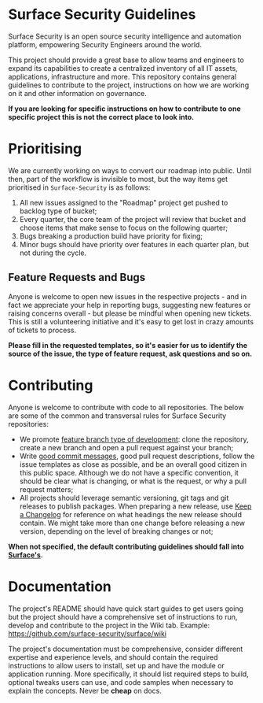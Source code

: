 # Surface Security Guidelines

Surface Security is an open source security intelligence and automation platform, empowering Security Engineers around the world.

This project should provide a great base to allow teams and engineers to expand its capabilities to create a centralized inventory of all IT assets, applications, infrastructure and more. This repository contains general guidelines to contribute to the project, instructions on how we are working on it and other information on governance.

**If you are looking for specific instructions on how to contribute to one specific project this is not the correct place to look into.**

# Prioritising

We are currently working on ways to convert our roadmap into public. Until then, part of the workflow is invisible to most, but the way items get prioritised in `Surface-Security` is as follows:
1. All new issues assigned to the "Roadmap" project get pushed to backlog type of bucket;
1. Every quarter, the core team of the project will review that bucket and choose items that make sense to focus on the following quarter;
1. Bugs breaking a production build have priority for fixing;
1. Minor bugs should have priority over features in each quarter plan, but not during the cycle.

## Feature Requests and Bugs

Anyone is welcome to open new issues in the respective projects - and in fact we appreciate your help in reporting bugs, suggesting new features or raising concerns overall - but please be mindful when opening new tickets. This is still a volunteering initiative and it's easy to get lost in crazy amounts of tickets to process.

**Please fill in the requested templates, so it's easier for us to identify the source of the issue, the type of feature request, ask questions and so on.**


# Contributing

Anyone is welcome to contribute with code to all repositories. The below are some of the common and transversal rules for Surface Security repositories:

- We promote [feature branch type of development](https://docs.github.com/en/pull-requests/collaborating-with-pull-requests/proposing-changes-to-your-work-with-pull-requests/about-branches): clone the repository, create a new branch and open a pull request against your branch;
- Write [good commit messages](https://initialcommit.com/blog/git-commit-messages-best-practices), good pull request descriptions, follow the issue templates as close as possible, and be an overall good citizen in this public space. Although we do not have a specific convention, it should be clear what is changing, or what is the request, or why a pull request matters;
- All projects should leverage semantic versioning, git tags and git releases to publish packages. When preparing a new release, use [Keep a Changelog](https://keepachangelog.com/en/1.0.0/) for reference on what headings the new release should contain. We might take more than one change before releasing a new version, depending on the level of breaking changes or not;

**When not specified, the default contributing guidelines should fall into [Surface's](https://github.com/surface-security/surface/wiki/Contributing-Guidelines).**

# Documentation

The project's README should have quick start guides to get users going but the project should have a comprehensive set of instructions to run, develop and contribute to the project in the Wiki tab. Example: https://github.com/surface-security/surface/wiki

The project's documentation must be comprehensive, consider different expertise and experience levels, and should contain the required instructions to allow users to install, set up and have the module or application running. More specifically, it should list required steps to build, optional tweaks users can use, and code samples when necessary to explain the concepts. Never be **cheap** on docs.
